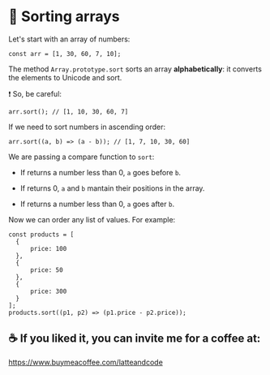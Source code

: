 # 🧺 Sorting arrays 

Let's start with an array of numbers:

```
const arr = [1, 30, 60, 7, 10];
```

The method `Array.prototype.sort` sorts an array **alphabetically**: it converts the elements to Unicode and sort.

❗️ So, be careful:

```
arr.sort(); // [1, 10, 30, 60, 7]
```

If we need to sort numbers in ascending order:

```
arr.sort((a, b) => (a - b)); // [1, 7, 10, 30, 60]
```

We are passing a compare function to `sort`:

- If returns a number less than 0, `a` goes before `b`.

- If returns 0, `a` and `b` mantain their positions in the array.

- If returns a number less than 0, `a` goes after `b`.

Now we can order any list of values. For example:

```
const products = [
  {
      price: 100
  },
  {
      price: 50
  },
  {
      price: 300
  }
];
products.sort((p1, p2) => (p1.price - p2.price));
```

## ☕️ If you liked it, you can invite me for a coffee at:

https://www.buymeacoffee.com/latteandcode